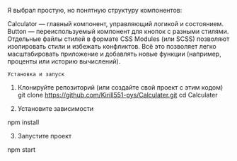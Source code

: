 Я выбрал простую, но понятную структуру компонентов:

Calculator — главный компонент, управляющий логикой и состоянием.
Button — переиспользуемый компонент для кнопок с разными стилями.
Отдельные файлы стилей в формате CSS Modules (или SCSS) позволяют изолировать стили и избежать конфликтов.
Всё это позволяет легко масштабировать приложение и добавлять новые функции (например, проценты или историю вычислений).


    Установка и запуск

1. Клонируйте репозиторий (или создайте свой проект с этим кодом)
git clone https://github.com/Kirill551-pys/Calculater.git 
cd Calculater


2. Установите зависимости

npm install


3. Запустите проект

npm start